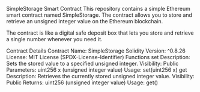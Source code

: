  SimpleStorage Smart Contract
This repository contains a simple Ethereum smart contract named SimpleStorage. The contract allows you to store and retrieve an unsigned integer value on the Ethereum blockchain.

The contract is like a digital safe deposit box that lets you store and retrieve a single number whenever you need it.

  Contract Details
Contract Name: SimpleStorage
Solidity Version: ^0.8.26
License: MIT License (SPDX-License-Identifier)
  Functions
          set
Description: Sets the stored value to a specified unsigned integer.
Visibility: Public
Parameters: uint256 x (unsigned integer value)
Usage: set(uint256 x)
          get
Description: Retrieves the currently stored unsigned integer value.
Visibility: Public
Returns: uint256 (unsigned integer value)
Usage: get()
